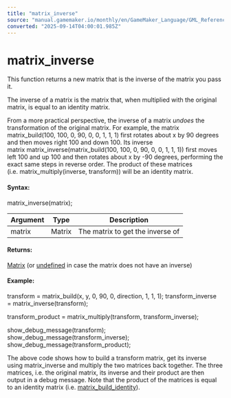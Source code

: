 ```yaml
---
title: "matrix_inverse"
source: "manual.gamemaker.io/monthly/en/GameMaker_Language/GML_Reference/Maths_And_Numbers/Matrix_Functions/matrix_inverse.htm"
converted: "2025-09-14T04:00:01.985Z"
---
```


# matrix\_inverse

This function returns a new matrix that is the inverse of the matrix you pass it.

The inverse of a matrix is the matrix that, when multiplied with the original matrix, is equal to an identity matrix.

From a more practical perspective, the inverse of a matrix _undoes_ the transformation of the original matrix. For example, the matrix matrix\_build(100, 100, 0, 90, 0, 0, 1, 1, 1) first rotates about x by 90 degrees and then moves right 100 and down 100. Its inverse matrix matrix\_inverse(matrix\_build(100, 100, 0, 90, 0, 0, 1, 1, 1)) first moves left 100 and up 100 and then rotates about x by -90 degrees, performing the exact same steps in reverse order. The product of these matrices (i.e. matrix\_multiply(inverse, transform)) will be an identity matrix.

#### Syntax:

matrix\_inverse(matrix);

| Argument | Type | Description |
| --- | --- | --- |
| matrix | Matrix | The matrix to get the inverse of |

#### Returns:

[Matrix](Matrix_Functions.md) (or [undefined](../../../GML_Overview/Data_Types.md) in case the matrix does not have an inverse)

#### Example:

transform = matrix\_build(x, y, 0, 90, 0, direction, 1, 1, 1);
transform\_inverse = matrix\_inverse(transform);

transform\_product = matrix\_multiply(transform, transform\_inverse);

show\_debug\_message(transform);
show\_debug\_message(transform\_inverse);
show\_debug\_message(transform\_product);

The above code shows how to build a transform matrix, get its inverse using matrix\_inverse and multiply the two matrices back together. The three matrices, i.e. the original matrix, its inverse and their product are then output in a debug message. Note that the product of the matrices is equal to an identity matrix (i.e. [matrix\_build\_identity](matrix_build_identity.md)).